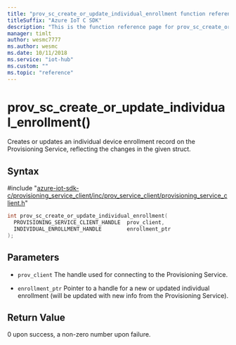 ```yaml
---                             
title: "prov_sc_create_or_update_individual_enrollment function reference | Microsoft Docs" 
titleSuffix: "Azure IoT C SDK"            
description: "This is the function reference page for prov_sc_create_or_update_individual_enrollment() in the Azure IoT C SDK. This SDK is used with the Azure IoT Hub and Azure IoT Hub Device Provisioning Service"            
manager: timlt                 
author: wesmc7777              
ms.author: wesmc               
ms.date: 10/11/2018                    
ms.service: "iot-hub"             
ms.custom: ""                
ms.topic: "reference"        
---                            
```


# prov_sc_create_or_update_individual_enrollment()

Creates or updates an individual device enrollment record on the Provisioning Service, reflecting the changes in the given struct.

## Syntax

\#include "[azure-iot-sdk-c/provisioning_service_client/inc/prov_service_client/provisioning_service_client.h](../provisioning-service-client-h.md)"  
```C
int prov_sc_create_or_update_individual_enrollment(
  PROVISIONING_SERVICE_CLIENT_HANDLE  prov_client,
  INDIVIDUAL_ENROLLMENT_HANDLE        enrollment_ptr
);
```

## Parameters
* `prov_client` The handle used for connecting to the Provisioning Service. 

* `enrollment_ptr` Pointer to a handle for a new or updated individual enrollment (will be updated with new info from the Provisioning Service).

## Return Value
0 upon success, a non-zero number upon failure.

